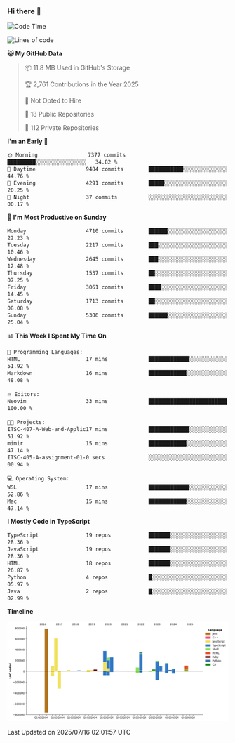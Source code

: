 ### Hi there 👋

<!--
**Clumsy-Coder/Clumsy-Coder** is a ✨ _special_ ✨ repository because its `README.md` (this file) appears on your GitHub profile.

Here are some ideas to get you started:

- 🔭 I’m currently working on ...
- 🌱 I’m currently learning ...
- 👯 I’m looking to collaborate on ...
- 🤔 I’m looking for help with ...
- 💬 Ask me about ...
- 📫 How to reach me: ...
- 😄 Pronouns: ...
- ⚡ Fun fact: ...
-->

<!-- anmol098/waka-readme-stats -->
<!--START_SECTION:waka-->
![Code Time](http://img.shields.io/badge/Code%20Time-1%2C287%20hrs%2037%20mins-blue)

![Lines of code](https://img.shields.io/badge/From%20Hello%20World%20I%27ve%20Written-3.6%20million%20lines%20of%20code-blue)

**🐱 My GitHub Data** 

> 📦 11.8 MB Used in GitHub's Storage 
 > 
> 🏆 2,761 Contributions in the Year 2025
 > 
> 🚫 Not Opted to Hire
 > 
> 📜 18 Public Repositories 
 > 
> 🔑 112 Private Repositories 
 > 
**I'm an Early 🐤** 

```text
🌞 Morning                7377 commits        █████████░░░░░░░░░░░░░░░░   34.82 % 
🌆 Daytime                9484 commits        ███████████░░░░░░░░░░░░░░   44.76 % 
🌃 Evening                4291 commits        █████░░░░░░░░░░░░░░░░░░░░   20.25 % 
🌙 Night                  37 commits          ░░░░░░░░░░░░░░░░░░░░░░░░░   00.17 % 
```
📅 **I'm Most Productive on Sunday** 

```text
Monday                   4710 commits        ██████░░░░░░░░░░░░░░░░░░░   22.23 % 
Tuesday                  2217 commits        ███░░░░░░░░░░░░░░░░░░░░░░   10.46 % 
Wednesday                2645 commits        ███░░░░░░░░░░░░░░░░░░░░░░   12.48 % 
Thursday                 1537 commits        ██░░░░░░░░░░░░░░░░░░░░░░░   07.25 % 
Friday                   3061 commits        ████░░░░░░░░░░░░░░░░░░░░░   14.45 % 
Saturday                 1713 commits        ██░░░░░░░░░░░░░░░░░░░░░░░   08.08 % 
Sunday                   5306 commits        ██████░░░░░░░░░░░░░░░░░░░   25.04 % 
```


📊 **This Week I Spent My Time On** 

```text
💬 Programming Languages: 
HTML                     17 mins             █████████████░░░░░░░░░░░░   51.92 % 
Markdown                 16 mins             ████████████░░░░░░░░░░░░░   48.08 % 

🔥 Editors: 
Neovim                   33 mins             █████████████████████████   100.00 % 

🐱‍💻 Projects: 
ITSC-407-A-Web-and-Applic17 mins             █████████████░░░░░░░░░░░░   51.92 % 
mimir                    15 mins             ████████████░░░░░░░░░░░░░   47.14 % 
ITSC-405-A-assignment-01-0 secs              ░░░░░░░░░░░░░░░░░░░░░░░░░   00.94 % 

💻 Operating System: 
WSL                      17 mins             █████████████░░░░░░░░░░░░   52.86 % 
Mac                      15 mins             ████████████░░░░░░░░░░░░░   47.14 % 
```

**I Mostly Code in TypeScript** 

```text
TypeScript               19 repos            ███████░░░░░░░░░░░░░░░░░░   28.36 % 
JavaScript               19 repos            ███████░░░░░░░░░░░░░░░░░░   28.36 % 
HTML                     18 repos            ███████░░░░░░░░░░░░░░░░░░   26.87 % 
Python                   4 repos             █░░░░░░░░░░░░░░░░░░░░░░░░   05.97 % 
Java                     2 repos             █░░░░░░░░░░░░░░░░░░░░░░░░   02.99 % 
```



**Timeline**

![Lines of Code chart](https://raw.githubusercontent.com/Clumsy-Coder/Clumsy-Coder/main/assets/bar_graph.png)


 Last Updated on 2025/07/16 02:01:57 UTC
<!--END_SECTION:waka-->
